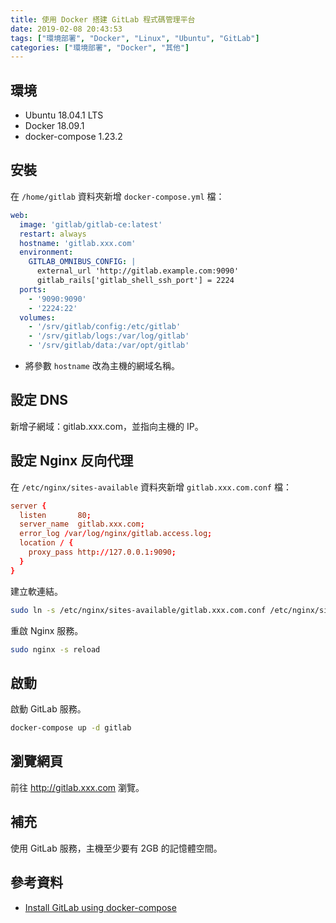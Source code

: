 ```yaml
---
title: 使用 Docker 搭建 GitLab 程式碼管理平台
date: 2019-02-08 20:43:53
tags: ["環境部署", "Docker", "Linux", "Ubuntu", "GitLab"]
categories: ["環境部署", "Docker", "其他"]
---
```


## 環境

- Ubuntu 18.04.1 LTS
- Docker 18.09.1
- docker-compose 1.23.2

## 安裝

在 `/home/gitlab` 資料夾新增 `docker-compose.yml` 檔：

```yaml
web:
  image: 'gitlab/gitlab-ce:latest'
  restart: always
  hostname: 'gitlab.xxx.com'
  environment:
    GITLAB_OMNIBUS_CONFIG: |
      external_url 'http://gitlab.example.com:9090'
      gitlab_rails['gitlab_shell_ssh_port'] = 2224
  ports:
    - '9090:9090'
    - '2224:22'
  volumes:
    - '/srv/gitlab/config:/etc/gitlab'
    - '/srv/gitlab/logs:/var/log/gitlab'
    - '/srv/gitlab/data:/var/opt/gitlab'
```

- 將參數 `hostname` 改為主機的網域名稱。

## 設定 DNS

新增子網域：gitlab.xxx.com，並指向主機的 IP。

## 設定 Nginx 反向代理

在 `/etc/nginx/sites-available` 資料夾新增 `gitlab.xxx.com.conf` 檔：

```conf
server {
  listen       80;
  server_name  gitlab.xxx.com;
  error_log /var/log/nginx/gitlab.access.log;
  location / {
    proxy_pass http://127.0.0.1:9090;
  }
}
```

建立軟連結。

```bash
sudo ln -s /etc/nginx/sites-available/gitlab.xxx.com.conf /etc/nginx/sites-enabled/gitlab.xxx.com.conf
```

重啟 Nginx 服務。

```bash
sudo nginx -s reload
```

## 啟動

啟動 GitLab 服務。

```bash
docker-compose up -d gitlab
```

## 瀏覽網頁

前往 <http://gitlab.xxx.com> 瀏覽。

## 補充

使用 GitLab 服務，主機至少要有 2GB 的記憶體空間。

## 參考資料

- [Install GitLab using docker-compose](https://docs.gitlab.com/omnibus/docker/#install-gitlab-using-docker-compose)
